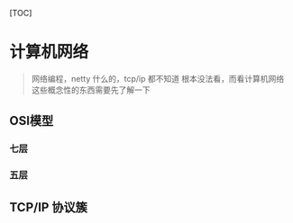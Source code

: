 [TOC]



# 计算机网络



> 网络编程，netty 什么的，tcp/ip 都不知道 根本没法看，而看计算机网络 这些概念性的东西需要先了解一下



## OSI模型

### 七层



### 五层





## TCP/IP 协议簇

